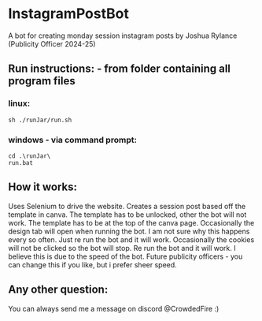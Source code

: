 # InstagramPostBot
A bot for creating monday session instagram posts by Joshua Rylance (Publicity Officer 2024-25)

## Run instructions: - from folder containing all program files
### linux:
```
sh ./runJar/run.sh 
```

### windows - via command prompt:
```
cd .\runJar\
run.bat
```


## How it works:

Uses Selenium to drive the website. Creates a session post based off the template in canva. 
The template has to be unlocked, other the bot will not work.
The template has to be at the top of the canva page.
Occasionally the design tab will open when running the bot. I am not sure why this happens every so often. Just re run the bot and it will work.
Occasionally the cookies will not be clicked so the bot will stop. Re run the bot and it will work. I believe this is due to the speed of the bot.
Future publicity officers - you can change this if you like, but i prefer sheer speed. 


## Any other question:
You can always send me a message on discord @CrowdedFire :)


